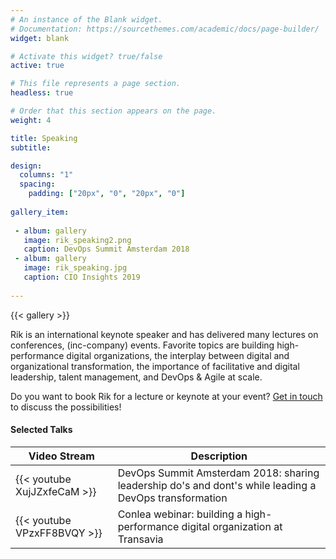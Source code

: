 ```yaml
---
# An instance of the Blank widget.
# Documentation: https://sourcethemes.com/academic/docs/page-builder/
widget: blank

# Activate this widget? true/false
active: true

# This file represents a page section.
headless: true

# Order that this section appears on the page.
weight: 4

title: Speaking
subtitle:

design:
  columns: "1"
  spacing:
    padding: ["20px", "0", "20px", "0"]
      
gallery_item:
 
 - album: gallery
   image: rik_speaking2.png
   caption: DevOps Summit Amsterdam 2018  
 - album: gallery
   image: rik_speaking.jpg
   caption: CIO Insights 2019
       
---
```

{{< gallery >}}

Rik is an international keynote speaker and has delivered many lectures on conferences, (inc-company) events. Favorite topics are building high-performance digital organizations, the interplay between digital and organizational transformation, the importance of facilitative and digital leadership, talent management, and DevOps & Agile at scale. 

Do you want to book Rik for a lecture or keynote at your event? [Get in touch](#contact) to discuss the possibilities!

#### Selected Talks

| Video Stream            | Description                    |
| -------------------------------------| ------------------------------ |
| {{< youtube XujJZxfeCaM >}}          | DevOps Summit Amsterdam 2018: sharing leadership do's and dont's while leading a DevOps transformation           |
| {{< youtube VPzxFF8BVQY >}}          | Conlea webinar: building a high-performance digital organization at Transavia             |





